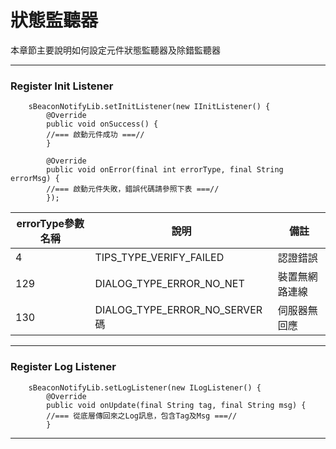 
狀態監聽器
======
本章節主要說明如何設定元件狀態監聽器及除錯監聽器

***

### Register Init Listener

```
    sBeaconNotifyLib.setInitListener(new IInitListener() {
        @Override
        public void onSuccess() {
        //=== 啟動元件成功 ===//
        }

        @Override
        public void onError(final int errorType, final String errorMsg) {
		//=== 啟動元件失敗，錯誤代碼請參照下表 ===//
        });
```

| errorType參數名稱 | 說明                           | 備註      |
| ------------- | ---------------------------- | ------- |
| 4             | TIPS_TYPE_VERIFY_FAILED      | 認證錯誤    |
| 129           | DIALOG_TYPE_ERROR_NO_NET     | 裝置無網路連線 |
| 130           | DIALOG_TYPE_ERROR_NO_SERVER碼 | 伺服器無回應  |

***

### Register Log Listener

```
    sBeaconNotifyLib.setLogListener(new ILogListener() {
        @Override
        public void onUpdate(final String tag, final String msg) {
        //=== 從底層傳回來之Log訊息，包含Tag及Msg ===//
        }
```

***
